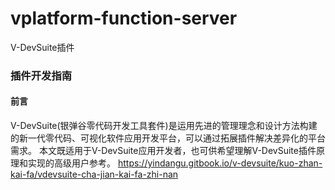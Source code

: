 # vplatform-function-server
V-DevSuite插件

### 插件开发指南
#### 前言
​V-DevSuite(银弹谷零代码开发工具套件)是运用先进的管理理念和设计方法构建的新一代零代码、可视化软件应用开发平台，可以通过拓展插件解决差异化的平台需求。
本文既适用于V-DevSuite应用开发者，也可供希望理解V-DevSuite插件原理和实现的高级用户参考。
https://yindangu.gitbook.io/v-devsuite/kuo-zhan-kai-fa/vdevsuite-cha-jian-kai-fa-zhi-nan